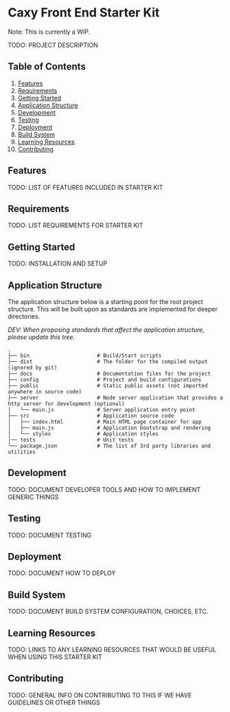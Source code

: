 # Caxy Front End Starter Kit

Note: This is currently a WIP.

TODO: PROJECT DESCRIPTION

## Table of Contents

1. [Features](#features)
1. [Requirements](#requirements)
1. [Getting Started](#getting-started)
1. [Application Structure](#application-structure)
1. [Development](#development)
1. [Testing](#testing)
1. [Deployment](#deployment)
1. [Build System](#build-system)
1. [Learning Resources](#learning-resources)
1. [Contributing](#contributing)

## Features

TODO: LIST OF FEATURES INCLUDED IN STARTER KIT

## Requirements

TODO: LIST REQUIREMENTS FOR STARTER KIT

## Getting Started

TODO: INSTALLATION AND SETUP

## Application Structure

The application structure below is a starting point for the root project structure. This will be built upon as
standards are implemented for deeper directories.

*DEV: When proposing standards that affect the application structure, please update this tree.*


```
.
├── bin                      # Build/Start scripts
├── dist                     # The folder for the compiled output (ignored by git)
├── docs                     # Documentation files for the project
├── config                   # Project and build configurations
├── public                   # Static public assets (not imported anywhere in source code)
├── server                   # Node server application that provides a http server for development (optional)
│   └── main.js              # Server application entry point
├── src                      # Application source code
│   ├── index.html           # Main HTML page container for app
│   ├── main.js              # Application bootstrap and rendering
│   └── styles               # Application styles
│── tests                    # Unit tests
└── package.json             # The list of 3rd party libraries and utilities
```

## Development

TODO: DOCUMENT DEVELOPER TOOLS AND HOW TO IMPLEMENT GENERIC THINGS

## Testing

TODO: DOCUMENT TESTING

## Deployment

TODO: DOCUMENT HOW TO DEPLOY

## Build System

TODO: DOCUMENT BUILD SYSTEM CONFIGURATION, CHOICES, ETC.

## Learning Resources

TODO: LINKS TO ANY LEARNING RESOURCES THAT WOULD BE USEFUL WHEN USING THIS STARTER KIT

## Contributing

TODO: GENERAL INFO ON CONTRIBUTING TO THIS IF WE HAVE GUIDELINES OR OTHER THINGS


